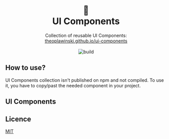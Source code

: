 <h1 align="center" style="text-align:center">🧩<br>UI Components</h1>

<p align="center">
Collection of reusable UI Components:
<br>
<a href="https://theoplawinski.github.io/ui-components">theoplawinski.github.io/ui-components</a>
<br>
<br>
<img alt="build" src="https://github.com/theoplawinski/ui-components/actions/workflows/ci.yml/badge.svg">
</p>

## How to use?

UI Components collection isn't published on npm and not compiled. To use it, you have to copy/past the needed component in your project.

## UI Components



## Licence

[MIT](LICENSE)